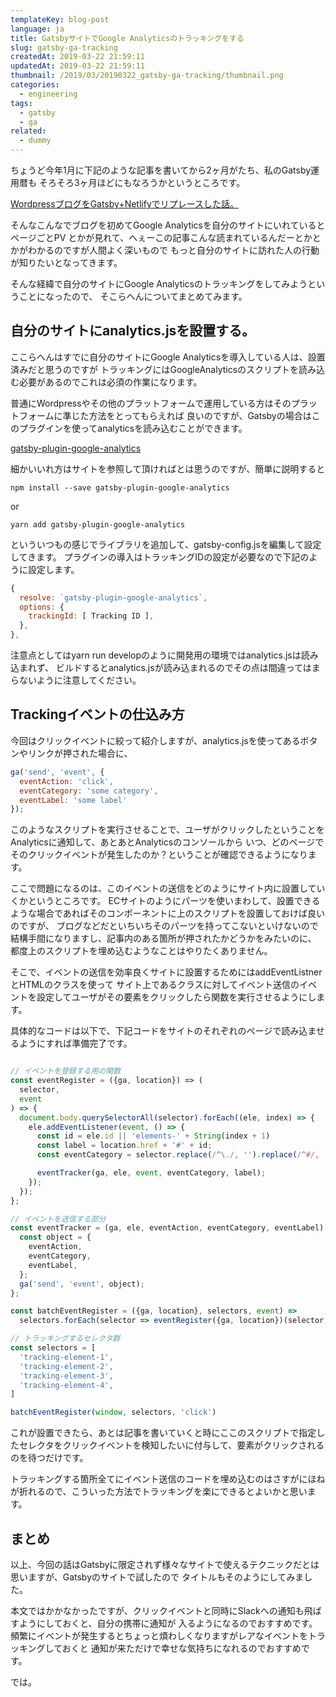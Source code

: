 ```yaml
---
templateKey: blog-post
language: ja
title: GatsbyサイトでGoogle Analyticsのトラッキングをする
slug: gatsby-ga-tracking
createdAt: 2019-03-22 21:59:11
updatedAt: 2019-03-22 21:59:11
thumbnail: /2019/03/20190322_gatsby-ga-tracking/thumbnail.png
categories:
  - engineering
tags:
  - gatsby
  - ga
related:
  - dummy
---
```



ちょうど今年1月に下記のような記事を書いてから2ヶ月がたち、私のGatsby運用暦も
そろそろ3ヶ月ほどにもなろうかというところです。

<div class="related-post">
  <a href="/2019/01/10/blog-renewal-by-gatsby">WordpressブログをGatsby+Netlifyでリプレースした話。</a>
</div>

そんなこんなでブログを初めてGoogle Analyticsを自分のサイトにいれているとページごとPV
とかが見れて、へぇーこの記事こんな読まれているんだーとかとかがわかるのですが人間よく深いもので
もっと自分のサイトに訪れた人の行動が知りたいとなってきます。

そんな経緯で自分のサイトにGoogle Analyticsのトラッキングをしてみようということになったので、
そこらへんについてまとめてみます。


## 自分のサイトにanalytics.jsを設置する。

ここらへんはすでに自分のサイトにGoogle Analyticsを導入している人は、設置済みだと思うのですが
トラッキングにはGoogleAnalyticsのスクリプトを読み込む必要があるのでこれは必須の作業になります。

普通にWordpressやその他のプラットフォームで運用している方はそのプラットフォームに準じた方法をとってもらえれば
良いのですが、Gatsbyの場合はこのプラグインを使ってanalyticsを読み込むことができます。

[gatsby-plugin-google-analytics](https://www.gatsbyjs.org/packages/gatsby-plugin-google-analytics/)

細かいいれ方はサイトを参照して頂ければとは思うのですが、簡単に説明すると

```
npm install --save gatsby-plugin-google-analytics
```

or

```
yarn add gatsby-plugin-google-analytics
```

といういつもの感じでライブラリを追加して、gatsby-config.jsを編集して設定してきます。
プラグインの導入はトラッキングIDの設定が必要なので下記のように設定します。

```javascript
{
  resolve: `gatsby-plugin-google-analytics`,
  options: {
    trackingId: [ Tracking ID ],
  },
},
```

注意点としてはyarn run developのように開発用の環境ではanalytics.jsは読み込まれず、
ビルドするとanalytics.jsが読み込まれるのでその点は間違ってはまらないように注意してください。


## Trackingイベントの仕込み方

今回はクリックイベントに絞って紹介しますが、analytics.jsを使ってあるボタンやリンクが押された場合に、

```javascript
ga('send', 'event', {
  eventAction: 'click',
  eventCategory: 'some category',
  eventLabel: 'some label'
});

```

このようなスクリプトを実行させることで、ユーザがクリックしたということをAnalyticsに通知して、あとあとAnalyticsのコンソールから
いつ、どのページでそのクリックイベントが発生したのか？ということが確認できるようになります。

ここで問題になるのは、このイベントの送信をどのようにサイト内に設置していくかというところです。
ECサイトのようにパーツを使いまわして、設置できるような場合であればそのコンポーネントに上のスクリプトを設置しておけば良いのですが、
ブログなどだといちいちそのパーツを持ってこないといけないので結構手間になりますし、記事内のある箇所が押されたかどうかをみたいのに、
都度上のスクリプトを埋め込むようなことはやりたくありません。


そこで、イベントの送信を効率良くサイトに設置するためにはaddEventListnerとHTMLのクラスを使って
サイト上であるクラスに対してイベント送信のイベントを設定してユーザがその要素をクリックしたら関数を実行させるようにします。

具体的なコードは以下で、下記コードをサイトのそれぞれのページで読み込ませるようにすれば準備完了です。

```javascript

// イベントを登録する用の関数
const eventRegister = ({ga, location}) => (
  selector,
  event
) => {
  document.body.querySelectorAll(selector).forEach((ele, index) => {
    ele.addEventListener(event, () => {
      const id = ele.id || 'elements-' + String(index + 1)
      const label = location.href + '#' + id;
      const eventCategory = selector.replace(/^\./, '').replace(/^#/, '')

      eventTracker(ga, ele, event, eventCategory, label);
    });
  });
};

// イベントを送信する部分
const eventTracker = (ga, ele, eventAction, eventCategory, eventLabel) => {
  const object = {
    eventAction,
    eventCategory,
    eventLabel,
  };
  ga('send', 'event', object);
};

const batchEventRegister = ({ga, location}, selectors, event) =>
  selectors.forEach(selector => eventRegister({ga, location})(selector, event))

// トラッキングするセレクタ群
const selectors = [
  'tracking-element-1',
  'tracking-element-2',
  'tracking-element-3',
  'tracking-element-4',
]

batchEventRegister(window, selectors, 'click')
```

これが設置できたら、あとは記事を書いていくと時にここのスクリプトで指定したセレクタをクリックイベントを検知したいに付与して、要素がクリックされるのを待つだけです。

トラッキングする箇所全てにイベント送信のコードを埋め込むのはさすがにほねが折れるので、こういった方法でトラッキングを楽にできるとよいかと思います。

## まとめ

以上、今回の話はGatsbyに限定されず様々なサイトで使えるテクニックだとは思いますが、Gatsbyのサイトで試したので
タイトルもそのようにしてみました。

本文ではかかなかったですが、クリックイベントと同時にSlackへの通知も飛ばすようにしておくと、自分の携帯に通知が
入るようになるのでおすすめです。頻繁にイベントが発生するとちょっと煩わしくなりますがレアなイベントをトラッキングしておくと
通知が来ただけで幸せな気持ちになれるのでおすすめです。

では。



